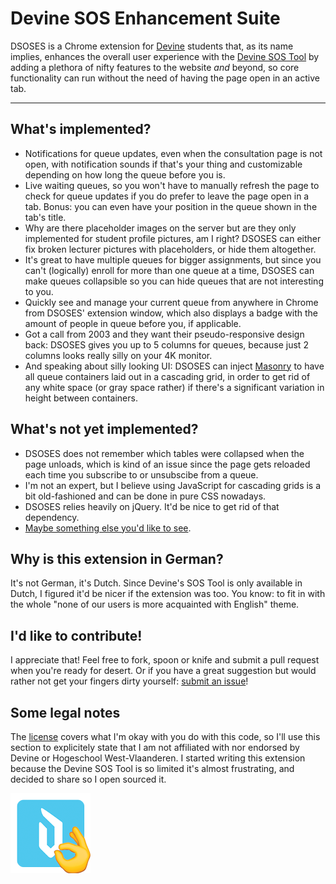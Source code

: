 # Devine SOS Enhancement Suite

DSOSES is a Chrome extension for [Devine](https://devine.be) students that, as its name implies, enhances the overall user experience with the [Devine SOS Tool](https://sos.devine-tools.be) by adding a plethora of nifty features to the website *and* beyond, so core functionality can run without the need of having the page open in an active tab.

---

## What's implemented?
- Notifications for queue updates, even when the consultation page is not open, with notification sounds if that's your thing and customizable depending on how long the queue before you is.
- Live waiting queues, so you won't have to manually refresh the page to check for queue updates if you do prefer to leave the page open in a tab. Bonus: you can even have your position in the queue shown in the tab's title.
- Why are there placeholder images on the server but are they only implemented for student profile pictures, am I right? DSOSES can either fix broken lecturer pictures with placeholders, or hide them altogether.
- It's great to have multiple queues for bigger assignments, but since you can't (logically) enroll for more than one queue at a time, DSOSES can make queues collapsible so you can hide queues that are not interesting to you.
- Quickly see and manage your current queue from anywhere in Chrome from DSOSES' extension window, which also displays a badge with the amount of people in queue before you, if applicable.
- Got a call from 2003 and they want their pseudo-responsive design back: DSOSES gives you up to 5 columns for queues, because just 2 columns looks really silly on your 4K monitor.
- And speaking about silly looking UI: DSOSES can inject [Masonry](https://masonry.desandro.com/) to have all queue containers laid out in a cascading grid, in order to get rid of any white space (or gray space rather) if there's a significant variation in height between containers.

## What's not yet implemented?
- DSOSES does not remember which tables were collapsed when the page unloads, which is kind of an issue since the page gets reloaded each time you subscribe to or unsubscibe from a queue. 
- I'm not an expert, but I believe using JavaScript for cascading grids is a bit old-fashioned and can be done in pure CSS nowadays.
- DSOSES relies heavily on jQuery. It'd be nice to get rid of that dependency.
- [Maybe something else you'd like to see](https://github.com/Qrivi/DSOSES/issues/new).

## Why is this extension in German?
It's not German, it's Dutch. Since Devine's SOS Tool is only available in Dutch, I figured it'd be nicer if the extension was too. You know: to fit in with the whole "none of our users is more acquainted with English" theme.

## I'd like to contribute!
I appreciate that! Feel free to fork, spoon or knife and submit a pull request when you're ready for desert. Or if you have a great suggestion but would rather not get your fingers dirty yourself: [submit an issue](https://github.com/Qrivi/DSOSES/issues/new)!

## Some legal notes
The [license](https://github.com/Qrivi/DSOSES/blob/master/LICENSE) covers what I'm okay with you do with this code, so I'll use this section to explicitely state that I am not affiliated with nor endorsed by Devine or Hogeschool West-Vlaanderen. I started writing this extension because the Devine SOS Tool is so limited it's almost frustrating, and decided to share so I open sourced it.  

![cool](https://github.com/Qrivi/DSOSES/blob/master/img/icon128.png)
